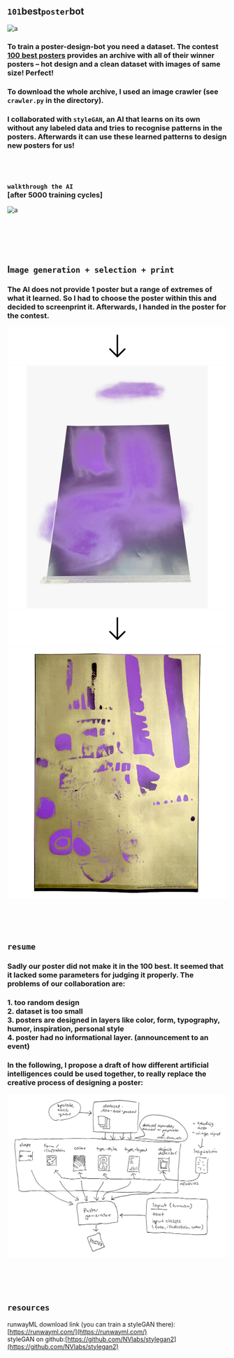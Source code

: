 ## `101`best`poster`bot

![a](img/poster-archive-1.gif)

### To train a poster-design-bot you need a dataset. The contest [100 best posters](https://100-beste-plakate.de/) provides an archive with all of their winner posters – hot design and a clean dataset with images of same size! Perfect!
### To download the whole archive, I used an image crawler (see `crawler.py` in the directory).


### I collaborated with `styleGAN`, an AI that learns on its own without any labeled data and tries to recognise patterns in the posters. Afterwards it can use these learned patterns to design new posters for us!  
<br><br>

### `walkthrough the AI` <br> [after 5000 training cycles]
![a](img/poster-03.gif)    
<br><br><br><br><br>


## I`mage generation + selection + print`
### The AI does not provide 1 poster but a range of extremes of what it learned. So I had to choose the poster within this and decided to screenprint it. Afterwards, I handed in the poster for the contest. 


![a](img/arrow-down-3.jpg)   
![a](img/IMG_1021.jpg)   
![a](img/arrow-down-3.jpg)   
![a](img/IMG_1076-2.jpg)


<br><br><br>


## `resume`   
### Sadly our poster did not make it in the 100 best. It seemed that it lacked some parameters for judging it properly. The problems of our collaboration are:   
### 1. too random design <br>2. dataset is too small <br>3. posters are designed in layers like color, form, typography, humor, inspiration, personal style <br>4. poster had no informational layer. (announcement to an event)
### In the following, I propose a draft of how different artificial intelligences could be used together, to really replace the creative process of designing a poster:
![a](img/proposal-poster-bot.png)
<br><br><br><br><br>


## `resources`
runwayML download link (you can train a styleGAN there): [https://runwayml.com/](https://runwayml.com/)<br>
styleGAN on github:[https://github.com/NVlabs/stylegan2](https://github.com/NVlabs/stylegan2)
